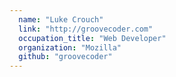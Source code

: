 ```yaml
---
  name: "Luke Crouch"
  link: "http://groovecoder.com"
  occupation_title: "Web Developer"
  organization: "Mozilla"
  github: "groovecoder"
---
```

